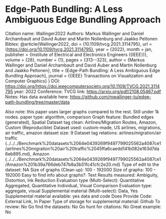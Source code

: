 # Edge-Path Bundling: A Less Ambiguous Edge Bundling Approach

Citation name: Wallinger2022
Authors: Markus Wallinger and Daniel Archambault and David Auber and Martin Nollenburg and Jaakko Peltonen
Bibtex: @article{Wallinger2022,
doi = {10.1109/tvcg.2021.3114795},
url = {https://doi.org/10.1109/tvcg.2021.3114795},
year = {2022},
month = jan,
publisher = {Institute of Electrical and Electronics Engineers ({IEEE})},
volume = {28},
number = {1},
pages = {313--323},
author = {Markus Wallinger and Daniel Archambault and David Auber and Martin Nollenburg and Jaakko Peltonen},
title = {Edge-Path Bundling: A Less Ambiguous Edge Bundling Approach},
journal = {{IEEE} Transactions on Visualization and Computer Graphics}
}
DOI: https://doi.org/https://doi.ieeecomputersociety.org/10.1109/TVCG.2021.3114795
year: 2022
Conference: TVCG
link: https://arxiv.org/pdf/2108.05467.pdf
Notes: Has data available here: https://github.com/mwallinger-tu/edge-path-bundling/tree/master/data

Also note: this paper uses larger graphs compared to the rest. Still under 1k nodes.
paper type: algorithm, comparison
Graph feature: Bundled edges (generated), Spatial
Dataset tag clean: Airlines/Migration Routes, Amazon, Custom (Reproducible)
Dataset used: custom-made, US airlines, migrations, air traffic, amazon
dataset size: 9
Dataset tag relations: airlines/migration/air traffic (../../../Benchmark%20datasets%2064e0439269f9497799025562a4087ce1/airlines%20migration%20air%20traffic%2045ffa6caedd141b082e163d7da6eb895.md), Amazon (../../../Benchmark%20datasets%2064e0439269f9497799025562a4087ce1/Amazon%201b39a766deb747b8a3b51fc41cfc2e20.md)
Type of edit to the dataset: NA
Size of graphs (Clean up): 100 - 192000
Size of graphs: 100 - 192000
Easy to find info about graphs?: Text
Results measured: Ambiguity, Distortion, Ink Reduction
Evaluation type (Multi-Select): Quantitative Aggregated, Quantitative Individual, Visual Comparison
Evaluation type: aggregate, visual
Supplemental material (Multi-select): Data, Yes
Supplemental material available: yes data and code
Does Provide Code: External Link, In Paper
Type of storage for supplemental material: Github
To review: No
Go find the datasets: No
Go hunt for citations: No
Great example: No